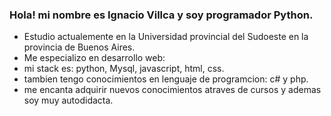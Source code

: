 ### Hola! mi nombre es Ignacio Villca y soy programador Python.
- Estudio actualemente en la Universidad provincial del Sudoeste en la provincia de Buenos Aires.
- Me especializo en desarrollo web:
- mi stack es: python, Mysql, javascript, html, css.
- tambien tengo conocimientos en lenguaje de programcion: c# y php.
- me encanta adquirir nuevos conocimientos atraves de cursos y ademas soy muy autodidacta.
<!--
**Francovc12/Francovc12** is a ✨ _special_ ✨ repository because its `README.md` (this file) appears on your GitHub profile.

Here are some ideas to get you started:

- 🔭 I’m currently working on ...
- 🌱 I’m currently learning ...
- 👯 I’m looking to collaborate on ...
- 🤔 I’m looking for help with ...
- 💬 Ask me about ...
- 📫 How to reach me: ...
- 😄 Pronouns: ...
- ⚡ Fun fact: ...
-->
